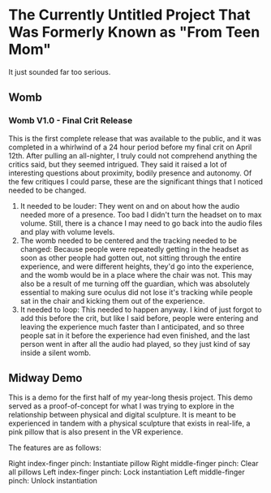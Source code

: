 # The Currently Untitled Project That Was Formerly Known as "From Teen Mom"
It just sounded far too serious.

## Womb

### Womb V1.0 - Final Crit Release
This is the first complete release that was available to the public, and it was completed in a whirlwind of a 24 hour period before my final crit on April 12th. After pulling an all-nighter, I truly could not comprehend anything the critics said, but they seemed intrigued. They said it raised a lot of interesting questions about proximity, bodily presence and autonomy. Of the few critiques I could parse, these are the significant things that I noticed needed to be changed.

1. It needed to be louder: They went on and on about how the audio needed more of a presence. Too bad I didn't turn the headset on to max volume. Still, there is a chance I may need to go back into the audio files and play with volume levels.
2. The womb needed to be centered and the tracking needed to be changed: Because people were repeatedly getting in the headset as soon as other people had gotten out, not sitting through the entire experience, and were different heights, they'd go into the experience, and the womb would be in a place where the chair was not. This may also be a result of me turning off the guardian, which was absolutely essential to making sure oculus did not lose it's tracking while people sat in the chair and kicking them out of the experience.
3. It needed to loop: This needed to happen anyway. I kind of just forgot to add this before the crit, but like I said before, people were entering and leaving the experience much faster than I anticipated, and so three people sat in it before the experience had even finished, and the last person went in after all the audio had played, so they just kind of say inside a silent womb.

## Midway Demo
This is a demo for the first half of my year-long thesis project. This demo served as a proof-of-concept for what I was trying to explore in the relationship between physical and digital sculpture. It is meant to be experienced in tandem with a physical sculpture that exists in real-life, a pink pillow that is also present in the VR experience.

The features are as follows:

Right index-finger pinch: Instantiate pillow
Right middle-finger pinch: Clear all pillows
Left index-finger pinch: Lock instantiation
Left middle-finger pinch: Unlock instantiation


